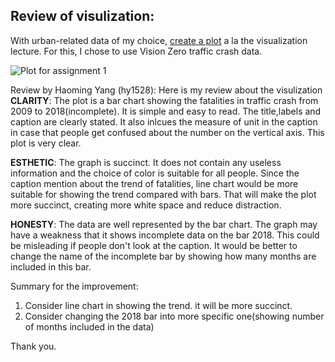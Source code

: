 ## Review of visulization:


With urban-related data of my choice, [create a plot](https://github.com/aawerner/PUI2018_aaw329/blob/master/HW8_aaw329/HW8_1_aaw329.ipynb) a la the visualization lecture. For this, I chose to use Vision Zero traffic crash data.

![Plot for assignment 1](plot.png)



Review by Haoming Yang (hy1528):
Here is my review about the visulization
**CLARITY**: 
The plot is a bar chart showing the fatalities in traffic crash from 2009 to 2018(incomplete).
It is simple and easy to read. The title,labels and caption are clearly stated. It also inlcues the measure of unit in the caption in case that people get confused about the number on the vertical axis. This plot is very clear.

**ESTHETIC**:
The graph is succinct. It does not contain any useless information and the choice of color is suitable for all people. Since the caption mention about the trend of fatalities, line chart would be more suitable for showing the trend compared with bars. That will make the plot more succinct, creating more white space and reduce distraction.

**HONESTY**:
The data are well represented by the bar chart.
The graph may have a weakness that it shows incomplete data on the bar 2018. This could be misleading if people don't look at the caption. It would be better to change the name of the incomplete bar by showing how many months are included in this bar. 


Summary for the improvement:
1. Consider line chart in showing the trend. it will be more succinct.
2. Consider changing the 2018 bar into more specific one(showing number of months included in the data)

Thank you.
